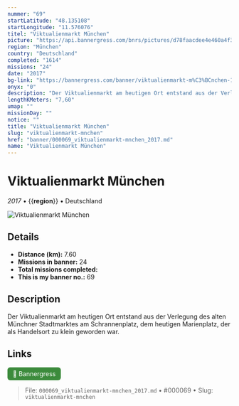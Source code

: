 ```yaml
---
nummer: "69"
startLatitude: "48.135108"
startLongitude: "11.576076"
titel: "Viktualienmarkt München"
picture: "https://api.bannergress.com/bnrs/pictures/d78faacdee4e460a4f3aecd6f6df5ff0"
region: "München"
country: "Deutschland"
completed: "1614"
missions: "24"
date: "2017"
bg-link: "https://bannergress.com/banner/viktualienmarkt-m%C3%BCnchen-14f4"
onyx: "0"
description: "Der Viktualienmarkt am heutigen Ort entstand aus der Verlegung des alten Münchner Stadtmarktes am Schrannenplatz, dem heutigen Marienplatz, der als Handelsort zu klein geworden war."
lengthKMeters: "7,60"
umap: ""
missionDay: ""
notice: ""
title: "Viktualienmarkt München"
slug: "viktualienmarkt-mnchen"
href: "banner/000069_viktualienmarkt-mnchen_2017.md"
name: "Viktualienmarkt München"
---
```

# Viktualienmarkt München

*2017* • {{__region__}} • Deutschland

![Viktualienmarkt München](https://api.bannergress.com/bnrs/pictures/d78faacdee4e460a4f3aecd6f6df5ff0)



## Details
- **Distance (km):** 7.60
- **Missions in banner:** 24
- **Total missions completed:** 
- **This is my banner no.:** 69



## Description
Der Viktualienmarkt am heutigen Ort entstand aus der Verlegung des alten Münchner Stadtmarktes am Schrannenplatz, dem heutigen Marienplatz, der als Handelsort zu klein geworden war.



## Links
<a href="https://bannergress.com/banner/viktualienmarkt-m%C3%BCnchen-14f4" target="_blank" style="display:inline-block;margin-right:8px;padding:6px 12px;background:#3c8b3c;color:#fff;text-decoration:none;border-radius:6px;">🔗 Bannergress</a>



> File: `000069_viktualienmarkt-mnchen_2017.md` • #000069 • Slug: `viktualienmarkt-mnchen`
